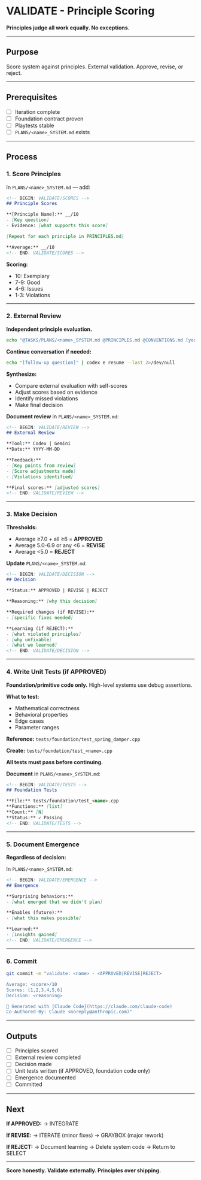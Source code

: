 # VALIDATE - Principle Scoring

**Principles judge all work equally. No exceptions.**

---

## Purpose

Score system against principles. External validation. Approve, revise, or reject.

---

## Prerequisites

- [ ] Iteration complete
- [ ] Foundation contract proven
- [ ] Playtests stable
- [ ] `PLANS/<name>_SYSTEM.md` exists

---

## Process

### 1. Score Principles

In `PLANS/<name>_SYSTEM.md` — add:

```markdown
<!-- BEGIN: VALIDATE/SCORES -->
## Principle Scores

**[Principle Name]:** __/10
- [Key question]
- Evidence: [what supports this score]

[Repeat for each principle in PRINCIPLES.md]

**Average:** __/10
<!-- END: VALIDATE/SCORES -->
```

**Scoring:**
- 10: Exemplary
- 7-9: Good
- 4-6: Issues
- 1-3: Violations

---

### 2. External Review

**Independent principle evaluation.**

```bash
echo "@TASKS/PLANS/<name>_SYSTEM.md @PRINCIPLES.md @CONVENTIONS.md [your validation question]" | codex e 2>/dev/null
```

**Continue conversation if needed:**
```bash
echo "[follow-up question]" | codex e resume --last 2>/dev/null
```

**Synthesize:**
- Compare external evaluation with self-scores
- Adjust scores based on evidence
- Identify missed violations
- Make final decision

**Document review** in `PLANS/<name>_SYSTEM.md`:

```markdown
<!-- BEGIN: VALIDATE/REVIEW -->
## External Review

**Tool:** Codex | Gemini
**Date:** YYYY-MM-DD

**Feedback:**
- [Key points from review]
- [Score adjustments made]
- [Violations identified]

**Final scores:** [adjusted scores]
<!-- END: VALIDATE/REVIEW -->
```

---

### 3. Make Decision

**Thresholds:**
- Average ≥7.0 + all ≥6 = **APPROVED**
- Average 5.0-6.9 or any <6 = **REVISE**
- Average <5.0 = **REJECT**

**Update** `PLANS/<name>_SYSTEM.md`:

```markdown
<!-- BEGIN: VALIDATE/DECISION -->
## Decision

**Status:** APPROVED | REVISE | REJECT

**Reasoning:** [why this decision]

**Required changes (if REVISE):**
- [specific fixes needed]

**Learning (if REJECT):**
- [what violated principles]
- [why unfixable]
- [what we learned]
<!-- END: VALIDATE/DECISION -->
```

---

### 4. Write Unit Tests (if APPROVED)

**Foundation/primitive code only.** High-level systems use debug assertions.

**What to test:**
- Mathematical correctness
- Behavioral properties
- Edge cases
- Parameter ranges

**Reference:** `tests/foundation/test_spring_damper.cpp`

**Create:** `tests/foundation/test_<name>.cpp`

**All tests must pass before continuing.**

**Document** in `PLANS/<name>_SYSTEM.md`:

```markdown
<!-- BEGIN: VALIDATE/TESTS -->
## Foundation Tests

**File:** tests/foundation/test_<name>.cpp
**Functions:** [list]
**Count:** [N]
**Status:** ✓ Passing
<!-- END: VALIDATE/TESTS -->
```

---

### 5. Document Emergence

**Regardless of decision:**

In `PLANS/<name>_SYSTEM.md`:

```markdown
<!-- BEGIN: VALIDATE/EMERGENCE -->
## Emergence

**Surprising behaviors:**
- [what emerged that we didn't plan]

**Enables (future):**
- [what this makes possible]

**Learned:**
- [insights gained]
<!-- END: VALIDATE/EMERGENCE -->
```

---

### 6. Commit

```bash
git commit -m "validate: <name> - <APPROVED|REVISE|REJECT>

Average: <score>/10
Scores: [1,2,3,4,5,6]
Decision: <reasoning>

🤖 Generated with [Claude Code](https://claude.com/claude-code)
Co-Authored-By: Claude <noreply@anthropic.com)"
```

---

## Outputs

- [ ] Principles scored
- [ ] External review completed
- [ ] Decision made
- [ ] Unit tests written (if APPROVED, foundation code only)
- [ ] Emergence documented
- [ ] Committed

---

## Next

**If APPROVED:**
→ INTEGRATE

**If REVISE:**
→ ITERATE (minor fixes)
→ GRAYBOX (major rework)

**If REJECT:**
→ Document learning
→ Delete system code
→ Return to SELECT

---

**Score honestly. Validate externally. Principles over shipping.**
